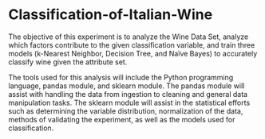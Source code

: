 # Classification-of-Italian-Wine
The objective of this experiment is to analyze the Wine Data Set, analyze which factors contribute to the given classification variable, and train three models (k-Nearest Neighbor, Decision Tree, and Naïve Bayes) to accurately classify wine given the attribute set.  

The tools used for this analysis will include the Python programming language, pandas module, and sklearn module. The pandas module will assist with handling the data from ingestion to cleaning and general data manipulation tasks. The sklearn module will assist in the statistical efforts such as determining the variable distribution, normalization of the data, methods of validating the experiment, as well as the models used for classification.  
